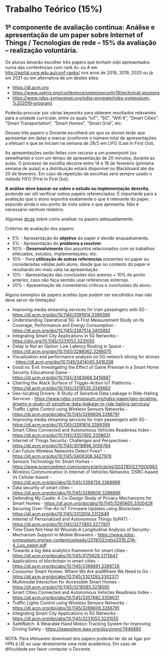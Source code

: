 # Trabalho Teórico (15%)

## 1ª componente de avaliação continua: Análise e apresentação de um paper sobre **Internet of Things / Tecnologias de rede** – 15% da avaliação – realização voluntária.

Os alunos deverão escolher três papers que tenham sido apresentados numa das conferências com rank A+ ou A em http://portal.core.edu.au/conf-ranks/ nos anos de 2018, 2019, 2020 ou já em 2021 ou em alternativa de um destes sites:
- https://dl.acm.org
- https://www.usenix.org/conference/usenixsecurity19/technical-sessions
- https://www.ndss-symposium.org/ndss-program/ndss-symposium-%202019-program/


Poderão procurar por várias keyworks para obterem resultados relevantes para a unidade curricular, entre os quais “IoT”, “5G”, “Wifi 6”, “Smart Cities”, “Smart Transportation”, “Smart Homes”, “Smart Grid”, etc.

Desses três papers o Docente escolherá um que os alunos terão que apresentar em datas a marcar (conforme o número total de apresentações a efetuar) e que se iniciam  na semana de 28/2 em LIFO (Last In First Out).

As apresentações serão feitas com recurso a um powerpoint (ou semelhante) e com um tempo de apresentação de 20 minutos, durante as aulas.
O processo de escolha decorre entre 14 e 18 de fevereiro (primeira semana de aulas) e a distribuição estará disponível no Blackboard até dia 20 de fevereiro. Em caso de repetição de escolhas será sempre usado o método FIFO (First In First Out).

**A análise deve basear-se sobre o estudo ou implementação descrita**, podendo ser útil verificar outros papers referenciados. É importante para a avaliação que o aluno exponha exatamente o que é relevante do paper, expondo ainda o seu ponto de vista sobre o que apresenta. Não é necessário nenhum relatório.

Algumas [dicas](https://github.com/pmrosa-classes/ComputerNetworks/edit/main/TrabT-dicas.md) sobre como analisar os papers adequadamente.

Critérios de avaliação dos papers:
- 5% - Apresentação do **objetivo** do paper e devido enquadramento.
- 5% - Apresentação do **problema a resolver**.
- 50% - **Desenvolvimento** dos assuntos relacionados com os trabalhos efetuados, estudos, implementações; etc.
- 10% - Para **utilização de outras referencias** presentes no paper ou consideradas válidas pelo aluno, desde que no contexto do paper e resultando em mais valia na apresentação
- 10% - Apresentação das conclusões dos autores + 10% do ponto anterior, caso não faça sentido usar referencias externas.
- 20% - Apresentação de comentários críticos e conclusões do aluno.


Alguns exemplos de papers aceites (que podem ser escolhidos mas não deve servir de limitação):
- Improving media streaming services for train passengers with 5G - https://dl.acm.org/doi/10.1145/3391614.3399399
- Understanding Operational 5G: A First Measurement Study on Its Coverage, Performance and Energy Consumption - https://dl.acm.org/doi/10.1145/3387514.3405882
- Integrating Smart City Applications in 5G Networks - https://doi.org/10.1145/3231053.3231055
- Delay is Not an Option: Low Latency Routing in Space - https://dl.acm.org/doi/10.1145/3286062.3286075
- Visualization and performance analysis on 5G network slicing for drones - https://dl.acm.org/doi/10.1145/3414045.3416208
- Good vs. Evil: Investigating the Effect of Game Premise in a Smart Home Security Educational Game - https://dl.acm.org/doi/10.1145/3383668.3419887
- Charting the Atack Surface of Trigger-Action IoT Platforms - https://dl.acm.org/doi/10.1145/3319535.3345662
- Geo-locating Drivers: A Study of Sensitive Data Leakage in Ride-Hailing Services - https://www.ndss-symposium.org/ndss-paper/geo-locating-drivers-a-study-of-sensitive-data-leakage-in-ride-hailing-services/
- Traffic Lights Control using Wireless Sensors Networks - https://dl.acm.org/doi/abs/10.1145/3286606.3286791
- Improving media streaming services for train passengers with 5G - https://dl.acm.org/doi/10.1145/3391614.3399399
- Smart Cities Connected and Autonomous Vehicles Readiness Index - https://dl.acm.org/doi/10.1145/3357492.3358631
- Internet of Things Security: Challenges and Perspectives - https://dl.acm.org/doi/10.1145/3018896.3056784
- Can Future Wireless Networks Detect Fires? - https://dl.acm.org/doi/10.1145/3408308.3427978
- Sensors Technology for Smart Homes - https://www.sciencedirect.com/science/article/pii/S0378512211000983
-	Wireless Communication in Internet of Vehicles Networks: DSRC-based Vs Cellular-based - https://dl.acm.org/doi/abs/10.1145/3368756.3368998
-	Data security of smart cities - https://dl.acm.org/doi/abs/10.1145/3286606.3286866
-	Defending My Castle: A Co-Design Study of Privacy Mechanisms for Smart Homes - https://dl.acm.org/doi/abs/10.1145/3290605.3300428
-	Securing Over–The–Air IoT Firmware Updates using Blockchain - https://dl.acm.org/doi/10.1145/3312614.3312649
-	Internet of Personalized and Autonomous Things (IoPAT) - https://dl.acm.org/doi/10.1145/3277893.3277901
-	Time Does Not Heal All Wounds:A Longitudinal Analysis of Security-Mechanism Support in Mobile Browsers - https://www.ndss-symposium.org/wp-content/uploads/2019/02/ndss2019_01A-4_Luo_paper.pdf
-	Towards a big data analytics framework for smart cities - https://dl.acm.org/doi/abs/10.1145/3175628.3175647
-	Applications of blockchain in smart cities - https://dl.acm.org/doi/abs/10.1145/3368691.3368726
-	Consumer Smart Homes: Where We Are andWhere We Need to Go - https://dl.acm.org/doi/abs/10.1145/3301293.3302371
-	Multimodal Interaction for Accessible Smart Homes - https://dl.acm.org/doi/10.1145/3218585.3218595
-	Smart Cities Connected and Autonomous Vehicles Readiness Index - https://dl.acm.org/doi/abs/10.1145/3357492.3358631
-	Traffic Lights Control using Wireless Sensors Networks - https://dl.acm.org/doi/abs/10.1145/3286606.3286791
-	Integrating Smart City Applications in 5G Networks - https://dl.acm.org/doi/abs/10.1145/3231053.3231055
-	SafeWatch: A Wearable Hand Motion Tracking System for Improving Driving Safety - https://ieeexplore.ieee.org/document/7946880

NOTA: Para efetuarem download dos papers poderão ter de se ligar por VPN à UE ou usar diretamente uma rede académica. Em caso de dificuldade por favor contactar o Docente.

